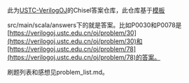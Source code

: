 此为[USTC-VerilogOJ](https://verilogoj.ustc.edu.cn/oj/problem/30)的Chisel答案仓库，此仓库基于[模板](https://github.com/BJTU-NSCSCC-2023/USTC-VerilogOJ-Chisel-Template)

src/main/scala/answers下的就是答案。比如P0030和P0078是[https://verilogoj.ustc.edu.cn/oj/problem/30](https://verilogoj.ustc.edu.cn/oj/problem/30)和[https://verilogoj.ustc.edu.cn/oj/problem/78](https://verilogoj.ustc.edu.cn/oj/problem/78)的答案。

刷题列表和感想见problem_list.md。

